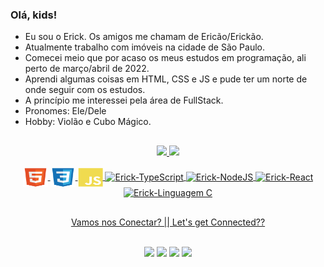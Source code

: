  ### Olá, kids!

- Eu sou o Erick. Os amigos me chamam de Ericão/Erickão.
- Atualmente trabalho com imóveis na cidade de São Paulo.
- Comecei meio que por acaso os meus estudos em programação, ali perto de março/abril de 2022.
- Aprendi algumas coisas em HTML, CSS e JS e pude ter um norte de onde seguir com os estudos.
- A princípio me interessei pela área de FullStack.
- Pronomes: Ele/Dele
- Hobby: Violão e Cubo Mágico.


##
<div align="center">
  <a href="https://github.com/Erickhbd">
  <img height="160em" src="https://github-readme-stats.vercel.app/api?username=erickhbd&show_icons=true&theme=dark&include_all_commits=true&count_private=true"/>
  <img height="160em" src="https://github-readme-stats.vercel.app/api/top-langs/?username=erickhbd&layout=compact&langs_count=7&theme=dark"/>
</div>
  
  <div align="center"><br>
  <img align="center" alt="Erick-HTML" height="30" width="40" src="https://raw.githubusercontent.com/devicons/devicon/master/icons/html5/html5-original.svg">
  <img align="center" alt="Erick-CSS" height="30" width="40" src="https://raw.githubusercontent.com/devicons/devicon/master/icons/css3/css3-original.svg">
  <img align="center" alt="Erick-Js" height="30" width="40" src="https://raw.githubusercontent.com/devicons/devicon/master/icons/javascript/javascript-plain.svg">
  <img align="center" alt="Erick-TypeScript" height="30" width="40" src="https://cdn.jsdelivr.net/gh/devicons/devicon/icons/typescript/typescript-original.svg" />
  <img align="center" alt="Erick-NodeJS" height="30" width="40" src="https://cdn.jsdelivr.net/gh/devicons/devicon/icons/nodejs/nodejs-original.svg" />
  <img align="center" alt="Erick-React" height="30" width="40" src="https://cdn.jsdelivr.net/gh/devicons/devicon/icons/react/react-original.svg" />
  <img align="center" alt="Erick-Linguagem C" height="30" width="40" src="https://cdn.jsdelivr.net/gh/devicons/devicon/icons/c/c-line.svg" />
          
                           
  
</div>
  
  ##  
 <div align="center">Vamos nos Conectar? || Let's get Connected??</div>
  <br>
 <div align="center">
  
   <a href="https://instagram.com/erickhbd" target="_blank"><img src="https://img.shields.io/badge/-Instagram-%23E4405F?style=for-the-badge&logo=instagram&logoColor=white" target="_blank"></a>
 	<a href = "mailto:erickhbd@gmail.com"><img src="https://img.shields.io/badge/-Gmail-%23333?style=for-the-badge&logo=gmail&logoColor=white" target="_blank"></a>
  <a href="https://www.linkedin.com/in/erick-luciano/" target="_blank"><img src="https://img.shields.io/badge/-LinkedIn-%230077B5?style=for-the-badge&logo=linkedin&logoColor=white" target="_blank"></a> 
  <a href="https://wa.me/5511958098857" target="_blank"><img src="https://img.shields.io/badge/WhatsApp-25D366?style=for-the-badge&logo=whatsapp&logoColor=white" target="_blank"></a>
</div>
